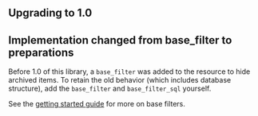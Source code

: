 ## Upgrading to 1.0

## Implementation changed from base_filter to preparations

Before 1.0 of this library, a `base_filter` was added to the resource to hide archived items. To retain the old behavior (which includes database structure),
add the `base_filter` and `base_filter_sql` yourself.

See the [getting started guide](documentation/tutorials/get-started-with-ash-archival.md) for more on base filters.
